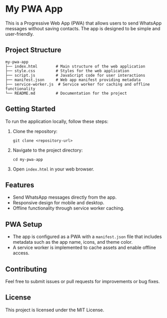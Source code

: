 # My PWA App

This is a Progressive Web App (PWA) that allows users to send WhatsApp messages without saving contacts. The app is designed to be simple and user-friendly.

## Project Structure

```
my-pwa-app
├── index.html        # Main structure of the web application
├── style.css         # Styles for the web application
├── script.js         # JavaScript code for user interactions
├── manifest.json     # Web app manifest providing metadata
├── service-worker.js  # Service worker for caching and offline functionality
└── README.md         # Documentation for the project
```

## Getting Started

To run the application locally, follow these steps:

1. Clone the repository:
   ```
   git clone <repository-url>
   ```

2. Navigate to the project directory:
   ```
   cd my-pwa-app
   ```

3. Open `index.html` in your web browser.

## Features

- Send WhatsApp messages directly from the app.
- Responsive design for mobile and desktop.
- Offline functionality through service worker caching.

## PWA Setup

- The app is configured as a PWA with a `manifest.json` file that includes metadata such as the app name, icons, and theme color.
- A service worker is implemented to cache assets and enable offline access.

## Contributing

Feel free to submit issues or pull requests for improvements or bug fixes. 

## License

This project is licensed under the MIT License.